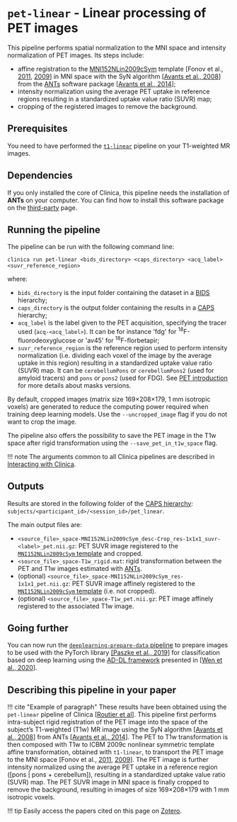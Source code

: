# `pet-linear` - Linear processing of PET images

This pipeline performs spatial normalization to the MNI space and intensity
normalization of PET images.
Its steps include:

- affine registration to the [MNI152NLin2009cSym](https://bids-specification.readthedocs.io/en/stable/99-appendices/08-coordinate-systems.html#template-based-coordinate-systems)
template [Fonov et al., [2011](https://doi.org/10.1016/j.neuroimage.2010.07.033),
[2009](https://doi.org/10.1016/S1053-8119(09)70884-5)] in MNI space with the
SyN algorithm [[Avants et al., 2008](https://doi.org/10.1016/j.media.2007.06.004)]
from the [ANTs](http://stnava.github.io/ANTs/) software package
[[Avants et al., 2014](https://doi.org/10.3389/fninf.2014.00044)];
- intensity normalization using the average PET uptake in reference regions
resulting in a standardized uptake value ratio (SUVR) map;
- cropping of the registered images to remove the background.

## Prerequisites

You need to have performed the [`t1-linear`](../T1_Linear) pipeline on your
T1-weighted MR images.

## Dependencies

If you only installed the core of Clinica, this pipeline needs the installation
of **ANTs** on your computer. You can find how to install this software package
on the [third-party](../../Third-party) page.

## Running the pipeline

The pipeline can be run with the following command line:

```text
clinica run pet-linear <bids_directory> <caps_directory> <acq_label> <suvr_reference_region>
```

where:

- `bids_directory` is the input folder containing the dataset in a
[BIDS](../../BIDS) hierarchy;
- `caps_directory` is the output folder containing the results in a
[CAPS](../../CAPS/Introduction) hierarchy;
- `acq_label` is the label given to the PET acquisition, specifying the tracer
used (`acq-<acq_label>`). It can be for instance 'fdg' for
<sup>18</sup>F-fluorodeoxyglucose or 'av45' for <sup>18</sup>F-florbetapir;
- `suvr_reference_region` is the reference region used to perform intensity
normalization (i.e. dividing each voxel of the image by the average uptake in
this region) resulting in a standardized uptake value ratio (SUVR) map. It can
be `cerebellumPons` or `cerebellumPons2` (used for amyloid tracers) and `pons` 
or `pons2` (used for FDG). See [PET introduction](./PET_Introduction.md) for 
more details about masks versions.

By default, cropped images (matrix size 169×208×179, 1 mm isotropic voxels) are
generated to reduce the computing power required when training deep learning
models. Use the `--uncropped_image` flag if you do not want to crop the image.

The pipeline also offers the possibility to save the PET image in the T1w space
after rigid transformation using the `--save_pet_in_t1w_space` flag.

!!! note
    The arguments common to all Clinica pipelines are described in
    [Interacting with Clinica](../../InteractingWithClinica).

## Outputs

Results are stored in the following folder of the [CAPS hierarchy](../../CAPS/Specifications/#pet-imaging-data):
`subjects/<participant_id>/<session_id>/pet_linear`.

The main output files are:

- `<source_file>_space-MNI152NLin2009cSym_desc-Crop_res-1x1x1_suvr-<label>_pet.nii.gz`:
PET SUVR image registered to the [`MNI152NLin2009cSym` template](https://bids-specification.readthedocs.io/en/stable/99-appendices/08-coordinate-systems.html)
and cropped.
- `<source_file>_space-T1w_rigid.mat`: rigid transformation between the PET and
T1w images estimated with [ANTs](https://stnava.github.io/ANTs/).
- (optional) `<source_file>_space-MNI152NLin2009cSym_res-1x1x1_pet.nii.gz`:
PET SUVR image affinely registered to the [`MNI152NLin2009cSym` template](https://bids-specification.readthedocs.io/en/stable/99-appendices/08-coordinate-systems.html)
(i.e. not cropped).
- (optional) `<source_file>_space-T1w_pet.nii.gz`: PET image affinely registered
to the associated T1w image.

## Going further

You can now run the [`deeplearning-prepare-data`
pipeline](../DeepLearning_PrepareData) to prepare images to be used with the
PyTorch library [[Paszke et al.,
2019]](https://papers.nips.cc/paper/9015-pytorch-an-imperative-style-high-performance-deep-learning-library)
for classification based on deep learning using the [AD-DL
framework](https://github.com/aramis-lab/AD-DL) presented in [[Wen et al.,
2020](https://doi.org/10.1016/j.media.2020.101694)].

## Describing this pipeline in your paper

!!! cite "Example of paragraph"
    These results have been obtained using the `pet-linear` pipeline of Clinica
    [[Routier et al](https://hal.inria.fr/hal-02308126/)].
    This pipeline first performs intra-subject rigid registration of the PET
    image into the space of the subject’s T1-weighted (T1w) MR image using the
    SyN algorithm [[Avants et al., 2008](https://doi.org/10.1016/j.media.2007.06.004)]
    from ANTs [[Avants et al., 2014](https://doi.org/10.3389/fninf.2014.00044)].
    The PET to T1w transformation is then composed with T1w to ICBM 2009c
    nonlinear symmetric template affine transformation, obtained with
    `t1-linear`, to transport the PET image to the MNI space [Fonov et al.,
    [2011](https://doi.org/10.1016/j.neuroimage.2010.07.033),
    [2009](https://doi.org/10.1016/S1053-8119(09)70884-5)].
    The PET image is further intensity normalized using the average PET uptake
    in a reference region ([pons | pons + cerebellum]), resulting in a
    standardized uptake value ratio (SUVR) map.
    The PET SUVR image in MNI space is finally cropped to remove the background,
    resulting in images of size 169×208×179 with 1 mm isotropic voxels.

!!! tip
    Easily access the papers cited on this page on
    [Zotero](https://www.zotero.org/groups/2240070/clinica_aramislab/collections/8AEDUMZB).
